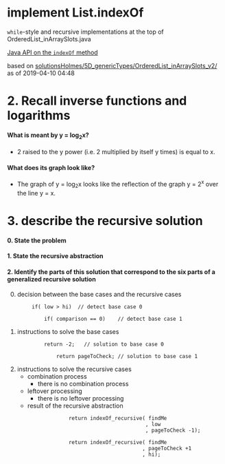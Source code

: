 # implement List.indexOf

`while`-style and recursive implementations at the top of
OrderedList_inArraySlots.java

[Java API on the `indexOf` method](https://docs.oracle.com/javase/10/docs/api/java/util/List.html#indexOf(java.lang.Object))

based on [solutionsHolmes/5D_genericTypes/OrderedList_inArraySlots_v2/](https://github.com/stuyvesant-cs/solutionsHolmes/tree/master/5D_genericTypes/OrderedList_inArraySlots_v2)
as of 2019-04-10 04:48

# 2. Recall inverse functions and logarithms

#### What is meant by y = log<sub>2</sub>x?
- 2 raised to the y power (i.e. 2 multiplied by itself y times) is equal to x.

#### What does its graph look like? 
- The graph of y = log<sub>2</sub>x looks like the reflection of the graph y = 2<sup>x</sup> over the line y = x.

# 3. describe the recursive solution 

#### 0. State the problem 

#### 1. State the recursive abstraction

#### 2. Identify the parts of this solution that correspond to the six parts of a generalized recursive solution 

0. decision between the base cases and the recursive cases 
```
        if( low > hi)  // detect base case 0 
```
```
            if( comparison == 0)    // detect base case 1
```
1. instructions to solve the base cases
```
            return -2;   // solution to base case 0 
```
```
                return pageToCheck; // solution to base case 1
```
2. instructions to solve the recursive cases 
   - combination process 
     - there is no combination process 
   - leftover processing 
     - there is no leftover processing
   - result of the recursive abstraction 
```
                    return indexOf_recursive( findMe
                                             , low
                                             , pageToCheck -1);
```
```
                    return indexOf_recursive( findMe
                                            , pageToCheck +1
                                            , hi);
``` 
